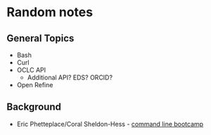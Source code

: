 
# Random notes

## General Topics

+ Bash
+ Curl
+ OCLC API
  + Additional API? EDS? ORCID?
+ Open Refine

## Background

+ Eric Phetteplace/Coral Sheldon-Hess - [command line bootcamp](https://github.com/csheldonhess/c4l16-cli-workshop)
